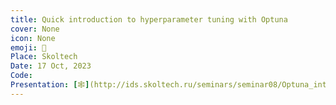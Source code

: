 ```yaml
---
title: Quick introduction to hyperparameter tuning with Optuna
cover: None
icon: None
emoji: 🦾
Place: Skoltech
Date: 17 Oct, 2023
Code: 
Presentation: [🕸](http://ids.skoltech.ru/seminars/seminar08/Optuna_introduction.html)
---
```


